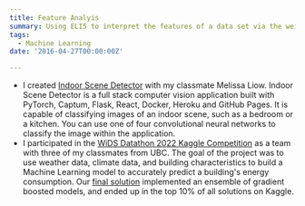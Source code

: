 ```yaml
---
title: Feature Analyis
summary: Using ELI5 to interpret the features of a data set via the weights of boosting algorithms and a random forest alogrithm.
tags:
  - Machine Learning
date: '2016-04-27T00:00:00Z'

---
```

- I created [Indoor Scene Detector](https://github.com/nicovandenhooff/indoor-scene-detector) with my classmate Melissa Liow.  Indoor Scene Detector is a full stack computer vision application built with PyTorch, Captum, Flask, React, Docker, Heroku and GitHub Pages.  It is capable of classifying images of an indoor scene, such as a bedroom or a kitchen.  You can use one of four convolutional neural networks to classify the image within the application.
- I participated in the [WiDS Datathon 2022 Kaggle Competition](https://www.kaggle.com/c/widsdatathon2022) as a team with three of my classmates from UBC.  The goal of the project was to use weather data, climate data, and building characteristics to build a Machine Learning model to accurately predict a building's energy consumption.  Our [final solution](https://www.kaggle.com/nicojv/wids-datathon-2022-ensemble-learning-top-10) implemented an ensemble of gradient boosted models, and ended up in the top 10% of all solutions on Kaggle.
